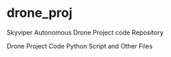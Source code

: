 # drone_proj
Skyviper Autonomous Drone Project code Repository 


Drone Project Code Python Script and Other Files
